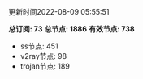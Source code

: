 更新时间2022-08-09 05:55:51

**总订阅: 73**
**总节点: 1886**
**有效节点: 738**
- ss节点: 451
- v2ray节点: 98
- trojan节点: 189
